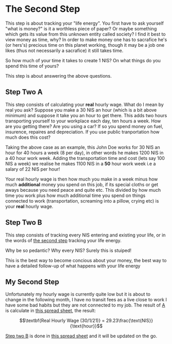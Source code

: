 # The Second Step

This step is about tracking your "life energy". You first have to ask yourself "what is money?" is it a worthless piece of paper? Or maybe something which gets its value from this unknown entity called society? I find it best to view money as time, why? In order to make money one has to sacrafice he's (or hers's) precious time on this planet working, though it may be a job one likes (thus not necessarily a sacrafice) it still takes time.

So how much of your time it takes to create 1 NIS? On what things do you spend this time of yours?

This step is about answering the above questions.

## Step Two A

This step consists of calculating your **real** hourly wage. What do I mean by real you ask? Suppose you make a 30 NIS an hour (which is a bit above minimum) and suppose it take you an hour to get there. This adds two hours transporting yourself to your workplace each day, ten hours a week. How are you getting there? Are you using a car? If so you spend money on fuel, insurence, repaires and depreciation. If you use public tranportation how much does this cost?

Taking the above case as an example, this John Doe works for 30 NIS an hour for 40 hours a week (8 per day), in other words he makes 1200 NIS in a 40 hour work week. Adding the transportation time and cost (lets say 100 NIS a week) we realise he makes 1100 NIS in a **50** hour work week i.e a salary of 22 NIS per hour!

Your real hourly wage is then how much you make in a week minus how much **additional** money you spend on this job, if its special cloths or get aways because you need peace and quite etc. This divided by how much time you work plus how much additional time you spend on things connected to work (transportation, screaming into a pillow, crying etc) is your **real** hourly wage. 

## Step Two B 

This step consists of tracking every NIS entering and existing your life, or in the words of [the second step](#the-second-step) tracking your life energy. 

Why be so pedantic? Why every NIS? Surely this is stuiped!

This is the best way to become concious about your money, the best way to have a detailed follow-up of what happens with your life energy

## My Second Step

Unfortunately my hourly wage is currently quite low but it is about to change in the following month, I have no transit fees as a live close to work I have some bad habits but they are not connected to my job. The result of [A](#step-two-a) is calculate in [this spread sheet](Step2A.csv), the result:

$$\textbf{Real Hourly Wage (30/1/21)} = 29.23\frac{\text{NIS}}{\text{hour}}$$

[Step two B](#step-two-b) is done in [this spread sheet](Step2B.csv) and it will be updated on the go.

